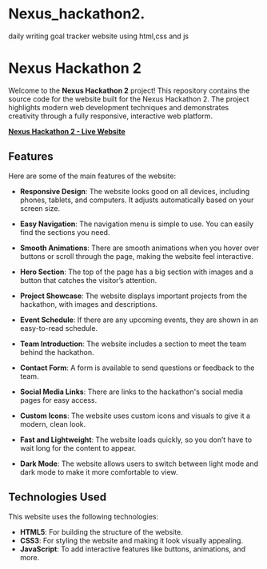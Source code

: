 # Nexus_hackathon2.
daily writing goal tracker website using html,css and js 


# Nexus Hackathon 2

Welcome to the **Nexus Hackathon 2** project! This repository contains the source code for the website built for the Nexus Hackathon 2. The project highlights modern web development techniques and demonstrates creativity through a fully responsive, interactive web platform.




[**Nexus Hackathon 2 - Live Website**](https://sushil-gits.github.io/Nexus_hackathon2/)

## Features

Here are some of the main features of the website:

- **Responsive Design**: The website looks good on all devices, including phones, tablets, and computers. It adjusts automatically based on your screen size.
  
- **Easy Navigation**: The navigation menu is simple to use. You can easily find the sections you need.

- **Smooth Animations**: There are smooth animations when you hover over buttons or scroll through the page, making the website feel interactive.

- **Hero Section**: The top of the page has a big section with images and a button that catches the visitor’s attention.

- **Project Showcase**: The website displays important projects from the hackathon, with images and descriptions.

- **Event Schedule**: If there are any upcoming events, they are shown in an easy-to-read schedule.

- **Team Introduction**: The website includes a section to meet the team behind the hackathon.

- **Contact Form**: A form is available to send questions or feedback to the team.

- **Social Media Links**: There are links to the hackathon's social media pages for easy access.

- **Custom Icons**: The website uses custom icons and visuals to give it a modern, clean look.

- **Fast and Lightweight**: The website loads quickly, so you don’t have to wait long for the content to appear.

- **Dark Mode**: The website allows users to switch between light mode and dark mode to make it more comfortable to view.

## Technologies Used

This website uses the following technologies:

- **HTML5**: For building the structure of the website.
- **CSS3**: For styling the website and making it look visually appealing.
- **JavaScript**: To add interactive features like buttons, animations, and more.

